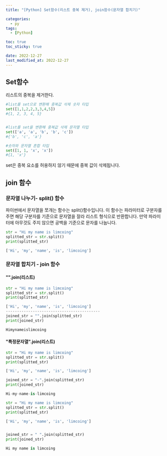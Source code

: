 ```yaml
---
title: "[Python] Set함수(리스트 중복 제거), join함수(문자열 합치기)"

categories: 
  - py
tags:
  - [Python]

toc: true
toc_sticky: true

date: 2022-12-27
last_modified_at: 2022-12-27 
---
```


## Set함수
리스트의 중복을 제거한다.

```python
#list를 set으로 변환해 중복값 삭제 숫자 타입
set([1,1,2,2,3,3,4,5])
#{1, 2, 3, 4, 5}


#list를 set을 변환해 중복값 삭제 문자열 타입
set(['a', 'a', 'b', 'b', 'c'])
#{'b', 'c', 'a'}

#숫자와 문자열 혼합 타입
set([1, 1, 'x', 'x'])
#{1, 'x'}
```
set은 중복 요소를 허용하지 않기 때문에 중복 값이 삭제됩니다.

## join 함수
### 문자열 나누기- split() 함수

파이썬에서 문자열을 쪼개는 함수는 split()함수입니다. 이 함수는 파라미터로 구분자를 주면 해당 구분자를 기준으로 문자열을 잘라 리스트 형식으로 반환합니다. 
만약 파라미터에 아무것도 주지 않으면 공백을 기준으로 문자를 나눕니다. 
```python
str = "Hi my name is limcoing" 
splitted_str = str.split() 
print(splitted_str) 

['Hi', 'my', 'name', 'is', 'limcoing']
```

### 문자열 합치기 - join 함수

#### "".join(리스트)  
```python
str = "Hi my name is limcoing" 
splitted_str = str.split() 
print(splitted_str) 

['Hi', 'my', 'name', 'is', 'limcoing'] 
------------------------------------------
joined_str = "".join(splitted_str) 
print(joined_str) 

Himynameislimcoing 
```

#### "특정문자열".join(리스트)

```python
str = "Hi my name is limcoing" 
splitted_str = str.split() 
print(splitted_str) 

['Hi', 'my', 'name', 'is', 'limcoing'] 

joined_str = "-".join(splitted_str) 
print(joined_str) 

Hi-my-name-is-limcoing 
```

```python
str = "Hi my name is limcoing" 
splitted_str = str.split() 
print(splitted_str) 

['Hi', 'my', 'name', 'is', 'limcoing'] 


joined_str = " ".join(splitted_str) 
print(joined_str) 

Hi my name is limcoing
```
